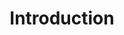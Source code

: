 ---
order: 10
title: Introduction
layout: subsections
collection: 'guides/event-language/introduction'
---